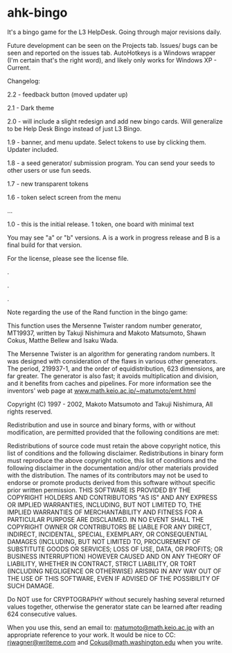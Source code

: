 # ahk-bingo
It's a bingo game for the L3 HelpDesk. Going through major revisions daily. 

Future development can be seen on the Projects tab. Issues/ bugs can be seen and reported on the issues tab. AutoHotkeys is a Windows wrapper (I'm certain that's the right word), and likely only works for Windows XP - Current. 

Changelog:

2.2 - feedback button (moved updater up) 

2.1 - Dark theme

2.0 - will include a slight redesign and add new bingo cards. Will generalize to be Help Desk Bingo instead of just L3 Bingo.

1.9 - banner, and menu update. Select tokens to use by clicking them. Updater included. 

1.8 - a seed generator/ submission program. You can send your seeds to other users or use fun seeds. 

1.7 - new transparent tokens

1.6 - token select screen from the menu

...

1.0 - this is the initial release. 1 token, one board with minimal text

You may see "a" or "b" versions. A is a work in progress release and B is a final build for that version.

For the license, please see the license file.

.

.

.

Note regarding the use of the Rand function in the bingo game:

This function uses the Mersenne Twister random number generator, MT19937, written by Takuji Nishimura and Makoto Matsumoto, Shawn Cokus, Matthe Bellew and Isaku Wada.

The Mersenne Twister is an algorithm for generating random numbers. It was designed with consideration of the flaws in various other generators. The period, 219937-1, and the order of equidistribution, 623 dimensions, are far greater. The generator is also fast; it avoids multiplication and division, and it benefits from caches and pipelines. For more information see the inventors' web page at www.math.keio.ac.jp/~matumoto/emt.html

Copyright (C) 1997 - 2002, Makoto Matsumoto and Takuji Nishimura, All rights reserved.

Redistribution and use in source and binary forms, with or without modification, are permitted provided that the following conditions are met:

Redistributions of source code must retain the above copyright notice, this list of conditions and the following disclaimer.
Redistributions in binary form must reproduce the above copyright notice, this list of conditions and the following disclaimer in the documentation and/or other materials provided with the distribution.
The names of its contributors may not be used to endorse or promote products derived from this software without specific prior written permission.
THIS SOFTWARE IS PROVIDED BY THE COPYRIGHT HOLDERS AND CONTRIBUTORS "AS IS" AND ANY EXPRESS OR IMPLIED WARRANTIES, INCLUDING, BUT NOT LIMITED TO, THE IMPLIED WARRANTIES OF MERCHANTABILITY AND FITNESS FOR A PARTICULAR PURPOSE ARE DISCLAIMED. IN NO EVENT SHALL THE COPYRIGHT OWNER OR CONTRIBUTORS BE LIABLE FOR ANY DIRECT, INDIRECT, INCIDENTAL, SPECIAL, EXEMPLARY, OR CONSEQUENTIAL DAMAGES (INCLUDING, BUT NOT LIMITED TO, PROCUREMENT OF SUBSTITUTE GOODS OR SERVICES; LOSS OF USE, DATA, OR PROFITS; OR BUSINESS INTERRUPTION) HOWEVER CAUSED AND ON ANY THEORY OF LIABILITY, WHETHER IN CONTRACT, STRICT LIABILITY, OR TORT (INCLUDING NEGLIGENCE OR OTHERWISE) ARISING IN ANY WAY OUT OF THE USE OF THIS SOFTWARE, EVEN IF ADVISED OF THE POSSIBILITY OF SUCH DAMAGE.

Do NOT use for CRYPTOGRAPHY without securely hashing several returned values together, otherwise the generator state can be learned after reading 624 consecutive values.

When you use this, send an email to: matumoto@math.keio.ac.jp with an appropriate reference to your work. It would be nice to CC: rjwagner@writeme.com and Cokus@math.washington.edu when you write.
